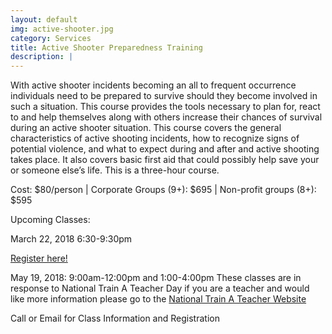 ```yaml
---
layout: default
img: active-shooter.jpg
category: Services
title: Active Shooter Preparedness Training
description: |
---
```


With active shooter incidents becoming an all to frequent occurrence individuals need to be prepared to survive should they become involved
in such a situation. This course provides the tools necessary to plan for, react to and help themselves along with others increase their 
chances of survival during an active shooter situation. This course covers the general characteristics of active shooting incidents,
how to recognize signs of potential violence, and what to expect during and after and active shooting takes place.  It also covers basic first aid that could possibly help save your or someone else’s life.  This is a three-hour course.  

Cost: $80/person | Corporate Groups (9+): $695 | Non-profit groups (8+): $595

Upcoming Classes:

March 22, 2018 6:30-9:30pm

<a href="https://goo.gl/forms/KeHPylmNr6k16ij43" target="_blank">Register here! </a>

May 19, 2018:  9:00am-12:00pm and 1:00-4:00pm
These classes are in response to National Train A Teacher Day if you are a teacher and would like more information please go to the <a href="http://nationaltrainateacherday.com " target="_blank">National Train A Teacher Website</a>


Call or Email for Class Information and Registration
